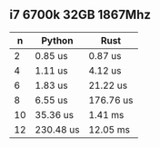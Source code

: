 i7 6700k 32GB 1867Mhz
-------------------------------------------

| n   | Python    | Rust      |
|----|-----------|-----------|
| 2  | 0.85 us  | 0.87 us  |
| 4  | 1.11 us  | 4.12 us  |
| 6  | 1.83 us  | 21.22 us  |
| 8  | 6.55 us  | 176.76 us  |
| 10 | 35.36 us  | 1.41 ms |
| 12 | 230.48 us  | 12.05 ms |
